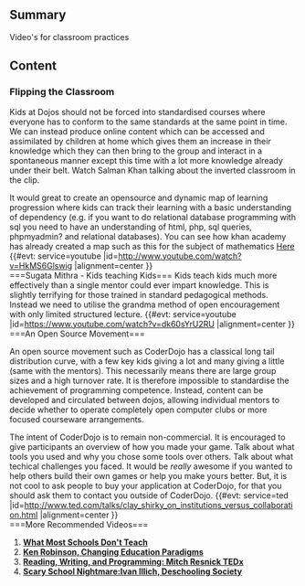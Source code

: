 ## Summary

 Video's for classroom practices 

## Content

### Flipping the Classroom

Kids at Dojos should not be forced into standardised courses where
everyone has to conform to the same standards at the same point in time.
We can instead produce online content which can be accessed and
assimilated by children at home which gives them an increase in their
knowledge which they can then bring to the group and interact in a
spontaneous manner except this time with a lot more knowledge already
under their belt. Watch Salman Khan talking about the inverted classroom
in the clip.

It would great to create an opensource and dynamic map of learning
progression where kids can track their learning with a basic
understanding of dependency (e.g. if you want to do relational database
programming with sql you need to have an understanding of html, php, sql
queries, phpmyadmin? and relational databases). You can see how khan
academy has already created a map such as this for the subject of
mathematics [Here](http://www.khanacademy.org/exercisedashboard)
{{\#evt: service=youtube
|id=<http://www.youtube.com/watch?v=HkMS6Glswig> |alignment=center }}  
\===Sugata Mithra - Kids teaching Kids=== Kids teach kids much more
effectively than a single mentor could ever impart knowledge. This is
slightly terrifying for those trained in standard pedagogical methods.
Instead we need to utilise the grandma method of open encouragement with
only limited structured lecture. {{\#evt: service=youtube
|id=<https://www.youtube.com/watch?v=dk60sYrU2RU> |alignment=center }}  
\===An Open Source Movement===

An open source movement such as CoderDojo has a classical long tail
distribution curve, with a few key kids giving a lot and many giving a
little (same with the mentors). This necessarily means there are large
group sizes and a high turnover rate. It is therefore impossible to
standardise the achievement of programming competence. Instead, content
can be developed and circulated between dojos, allowing individual
mentors to decide whether to operate completely open computer clubs or
more focused courseware arrangements.

The intent of CoderDojo is to remain non-commercial. It is encouraged to
give participants an overview of how you made your game. Talk about what
tools you used and why you chose some tools over others. Talk about what
techical challenges you faced. It would be *really* awesome if you
wanted to help others build their own games or help you make yours
better. But, it is not cool to ask people to buy your application at
CoderDojo, for that you should ask them to contact you outside of
CoderDojo. {{\#evt: service=ted
|id=<http://www.ted.com/talks/clay_shirky_on_institutions_versus_collaboration.html>
|alignment=center }}  
\===More Recommended Videos===

1.  [**What Most Schools Don't
    Teach**](https://www.youtube.com/watch?feature=player_embedded&v=nKIu9yen5nc)
2.  [**Ken Robinson, Changing Education
    Paradigms**](https://www.youtube.com/watch?v=zDZFcDGpL4U)
3.  [**Reading, Writing, and Programming: Mitch Resnick
    TEDx**](https://www.youtube.com/watch?v=42_30Rgf6F0)
4.  [**Scary School Nightmare:Ivan Illich, Deschooling
    Society**](https://www.youtube.com/watch?v=ZUoYAj7Nosg)
